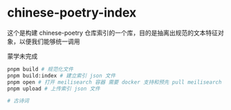 # chinese-poetry-index

这个是构建 chinese-poetry 仓库索引的一个库，目的是抽离出规范的文本特征对象，以便我们能够统一调用

蒙学未完成

```sh
pnpm build # 规范化文件
pnpm build:index # 建立索引 json 文件
pnpm open # 打开 meilisearch 容器 需要 docker 支持和预先 pull meilisearch
pnpm upload # 上传索引 json 文件

# 古诗词
```
